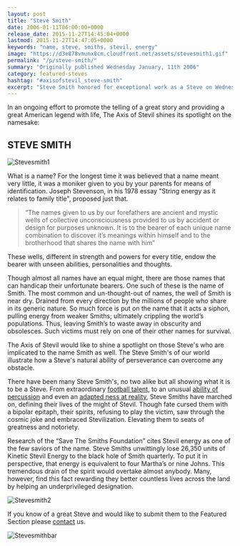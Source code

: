 ```yaml
---
layout: post
title: "Steve Smith"
date: 2006-01-11T06:00:00+0000
release_date: 2015-11-27T14:45:04+0000
lastmod: 2015-11-27T14:47:05+0000
keywords: "name, steve, smiths, stevil, energy"
image: "https://d3e878vmunx8cm.cloudfront.net/assets/stevesmith1.gif"
permalink: "/p/steve-smith/"
summary: "Originally published Wednesday January, 11th 2006"
category: featured-steves
hashtag: "#axisofstevil_steve-smith"
excerpt: "Steve Smith honored for exceptional work as a Steve on Wednesday January, 11th 2006"
---
```


[id_1]: https://d3e878vmunx8cm.cloudfront.net/assets/stevesmith1.gif "Stevesmith1"[id_2]: https://d3e878vmunx8cm.cloudfront.net/assets/stevesmith2.gif "Stevesmith2"[id_3]: https://d3e878vmunx8cm.cloudfront.net/assets/stevesmithmural.gif "Stevesmithbar"

In an ongoing effort to promote the telling of a great story and providing a great American legend with life, The Axis of Stevil shines its spotlight on the namesake:

## STEVE SMITH ##

![Stevesmith1][id_1]

What is a name? For the longest time it was believed that a name meant very little, it was a moniker given to you by your parents for means of identification. Joseph Stevenson, in his 1978 essay "String energy as it relates to family title", proposed just that.

> “The names given to us by our forefathers are ancient and mystic wells of collective unconsciousness provided to us by accident or design for purposes unknown. It is to the bearer of each unique name combination to discover it’s meanings within himself and to the brotherhood that shares the name with him”

These wells, different in strength and powers for every title, endow the bearer with unseen abilities, personalities and thoughts.

Though almost all names have an equal might, there are those names that can handicap their unfortunate bearers. One such of these is the name of Smith. The most common and un-thought-out of names, the well of Smith is near dry. Drained from every direction by the millions of people who share in its generic nature. So much force is put on the name that it acts a siphon, pulling energy from weaker Smiths; ultimately crippling the world’s populations. Thus, leaving Smith’s to waste away in obscurity and obsolesces. Such victims must rely on one of their other names for survival.

The Axis of Stevil would like to shine a spotlight on those Steve's who are implicated to the name Smith as well. The Steve Smith's of our world illustrate how a Steve's natural ability of perseverance can overcome any obstacle.

There have been many Steve Smith's, no two alike but all showing what it is to be a Steve. From extraordinary [football talent](http://www.nfl.com/player/stevesmith/2504595/profile "football talent"), to an unusual [ability of percussion](http://www.vitalinformation.com/history.htm "ability of percussion") and even an [adapted ness at reality](http://www.stevesmith.com/ "adapted ness at reality"), Steve Smiths have marched on, defining their lives of the might of Stevil. Though fate cursed them with a bipolar epitaph, their spirits, refusing to play the victim, saw through the cosmic joke and embraced Stevilization. Elevating them to seats of greatness and notoriety. 

Research of the “Save The Smiths Foundation” cites Stevil energy as one of the few saviors of the name. Steve Smiths unwittingly lose 26,350 units of Kinetic Stevil Energy to the black hole of Smith quarterly. To put it in perspective, that energy is equivalent to four Martha’s or nine Johns. This tremendous drain of the spirit would overtake almost anybody. Many, however, find this fact rewarding they better countless lives across the land by helping an underprivileged designation. 

![Stevesmith2][id_2]

If you know of a great Steve and would like to submit them to the Featured Section please [contact](/contact) us.

![Stevesmithbar][id_3]
